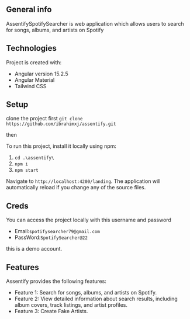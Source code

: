 ## General info

AssentifySpotifySearcher is web application which allows users to search for songs, albums, and artists on Spotify

## Technologies

Project is created with:

- Angular version 15.2.5
- Angular Material
- Tailwind CSS

## Setup

clone the project first `git clone https://github.com/ibrahimxj/assentify.git`

then

To run this project, install it locally using npm:


1. `cd .\assentify\`
1. `npm i`
1. `npm start`


Navigate to `http://localhost:4200/landing`. The application will automatically reload if you change any of the source files.

## Creds

You can access the project locally with this username and password

- Email:`spotifysearcher79@gmail.com`
- PassWord:`SpotifySearcher@22`

this is a demo account.

## Features

Assentify provides the following features:

- Feature 1: Search for songs, albums, and artists on Spotify.
- Feature 2: View detailed information about search results, including album covers, track listings, and artist profiles.
- Feature 3: Create Fake Artists.
